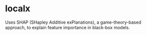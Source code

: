 # localx
Uses SHAP (SHapley Additive exPlanations), a game-theory-based approach, to explain feature importance in black-box models.
